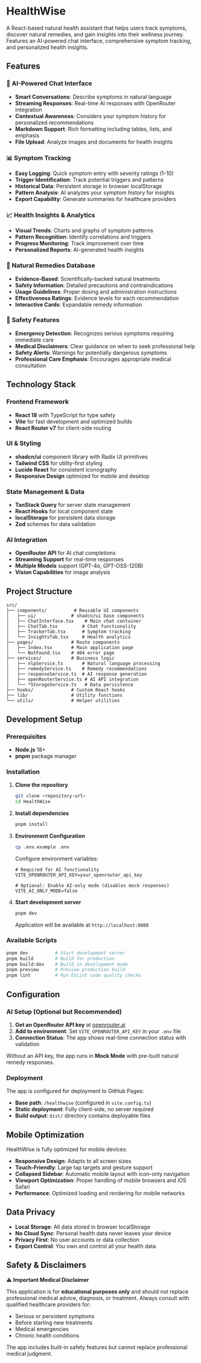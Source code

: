# HealthWise

A React-based natural health assistant that helps users track symptoms, discover natural remedies, and gain insights into their wellness journey. Features an AI-powered chat interface, comprehensive symptom tracking, and personalized health insights.

## Features

### 🤖 AI-Powered Chat Interface

- **Smart Conversations**: Describe symptoms in natural language
- **Streaming Responses**: Real-time AI responses with OpenRouter integration
- **Contextual Awareness**: Considers your symptom history for personalized recommendations
- **Markdown Support**: Rich formatting including tables, lists, and emphasis
- **File Upload**: Analyze images and documents for health insights

### 📊 Symptom Tracking

- **Easy Logging**: Quick symptom entry with severity ratings (1-10)
- **Trigger Identification**: Track potential triggers and patterns
- **Historical Data**: Persistent storage in browser localStorage
- **Pattern Analysis**: AI analyzes your symptom history for insights
- **Export Capability**: Generate summaries for healthcare providers

### 📈 Health Insights & Analytics

- **Visual Trends**: Charts and graphs of symptom patterns
- **Pattern Recognition**: Identify correlations and triggers
- **Progress Monitoring**: Track improvement over time
- **Personalized Reports**: AI-generated health insights

### 🌿 Natural Remedies Database

- **Evidence-Based**: Scientifically-backed natural treatments
- **Safety Information**: Detailed precautions and contraindications
- **Usage Guidelines**: Proper dosing and administration instructions
- **Effectiveness Ratings**: Evidence levels for each recommendation
- **Interactive Cards**: Expandable remedy information

### 🚨 Safety Features

- **Emergency Detection**: Recognizes serious symptoms requiring immediate care
- **Medical Disclaimers**: Clear guidance on when to seek professional help
- **Safety Alerts**: Warnings for potentially dangerous symptoms
- **Professional Care Emphasis**: Encourages appropriate medical consultation

## Technology Stack

### Frontend Framework

- **React 18** with TypeScript for type safety
- **Vite** for fast development and optimized builds
- **React Router v7** for client-side routing

### UI & Styling

- **shadcn/ui** component library with Radix UI primitives
- **Tailwind CSS** for utility-first styling
- **Lucide React** for consistent iconography
- **Responsive Design** optimized for mobile and desktop

### State Management & Data

- **TanStack Query** for server state management
- **React Hooks** for local component state
- **localStorage** for persistent data storage
- **Zod** schemas for data validation

### AI Integration

- **OpenRouter API** for AI chat completions
- **Streaming Support** for real-time responses
- **Multiple Models** support (GPT-4o, GPT-OSS-120B)
- **Vision Capabilities** for image analysis

## Project Structure

```text
src/
├── components/          # Reusable UI components
│   ├── ui/             # shadcn/ui base components
│   ├── ChatInterface.tsx    # Main chat container
│   ├── ChatTab.tsx         # Chat functionality
│   ├── TrackerTab.tsx      # Symptom tracking
│   └── InsightsTab.tsx     # Health analytics
├── pages/              # Route components
│   ├── Index.tsx       # Main application page
│   └── NotFound.tsx    # 404 error page
├── services/           # Business logic
│   ├── nlpService.ts       # Natural language processing
│   ├── remedyService.ts    # Remedy recommendations
│   ├── responseService.ts  # AI response generation
│   ├── openRouterService.ts # AI API integration
│   └── *StorageService.ts   # Data persistence
├── hooks/              # Custom React hooks
├── lib/                # Utility functions
└── utils/              # Helper utilities
```

## Development Setup

### Prerequisites

- **Node.js** 18+
- **pnpm** package manager

### Installation

1. **Clone the repository**

   ```bash
   git clone <repository-url>
   cd HealthWise
   ```

2. **Install dependencies**

   ```bash
   pnpm install
   ```

3. **Environment Configuration**

   ```bash
   cp .env.example .env
   ```

   Configure environment variables:

   ```env
   # Required for AI functionality
   VITE_OPENROUTER_API_KEY=your_openrouter_api_key
   
   # Optional: Enable AI-only mode (disables mock responses)
   VITE_AI_ONLY_MODE=false
   ```

4. **Start development server**

   ```bash
   pnpm dev
   ```

   Application will be available at `http://localhost:8080`

### Available Scripts

```bash
pnpm dev          # Start development server
pnpm build        # Build for production
pnpm build:dev    # Build in development mode
pnpm preview      # Preview production build
pnpm lint         # Run ESLint code quality checks
```

## Configuration

### AI Setup (Optional but Recommended)

1. **Get an OpenRouter API key** at [openrouter.ai](https://openrouter.ai)
2. **Add to environment**: Set `VITE_OPENROUTER_API_KEY` in your `.env` file
3. **Connection Status**: The app shows real-time connection status with validation

Without an API key, the app runs in **Mock Mode** with pre-built natural remedy responses.

### Deployment

The app is configured for deployment to GitHub Pages:

- **Base path**: `/healthwise` (configured in `vite.config.ts`)
- **Static deployment**: Fully client-side, no server required
- **Build output**: `dist/` directory contains deployable files

## Mobile Optimization

HealthWise is fully optimized for mobile devices:

- **Responsive Design**: Adapts to all screen sizes
- **Touch-Friendly**: Large tap targets and gesture support
- **Collapsed Sidebar**: Automatic mobile layout with icon-only navigation
- **Viewport Optimization**: Proper handling of mobile browsers and iOS Safari
- **Performance**: Optimized loading and rendering for mobile networks

## Data Privacy

- **Local Storage**: All data stored in browser localStorage
- **No Cloud Sync**: Personal health data never leaves your device
- **Privacy First**: No user accounts or data collection
- **Export Control**: You own and control all your health data

## Safety & Disclaimers

⚠️ **Important Medical Disclaimer**

This application is for **educational purposes only** and should not replace professional medical advice, diagnosis, or treatment. Always consult with qualified healthcare providers for:

- Serious or persistent symptoms
- Before starting new treatments
- Medical emergencies
- Chronic health conditions

The app includes built-in safety features but cannot replace professional medical judgment.

